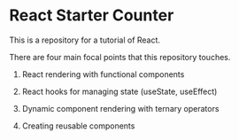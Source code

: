 # React Starter Counter

This is a repository for a tutorial of React.

There are four main focal points that this repository touches.

1. React rendering with functional components

2. React hooks for managing state (useState, useEffect)

3. Dynamic component rendering with ternary operators

4. Creating reusable components
